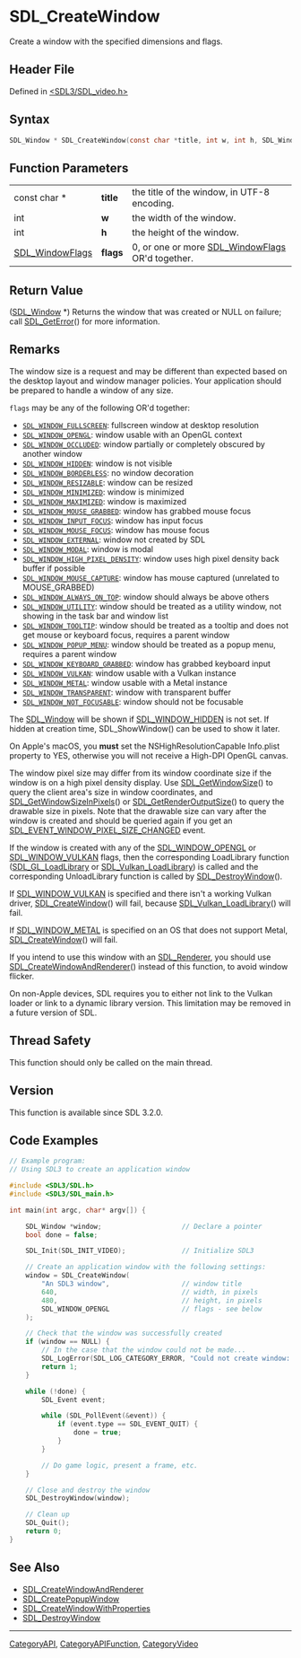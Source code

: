 # SDL_CreateWindow

Create a window with the specified dimensions and flags.

## Header File

Defined in [<SDL3/SDL_video.h>](https://github.com/libsdl-org/SDL/blob/main/include/SDL3/SDL_video.h)

## Syntax

```c
SDL_Window * SDL_CreateWindow(const char *title, int w, int h, SDL_WindowFlags flags);
```

## Function Parameters

|                                    |           |                                                                     |
| ---------------------------------- | --------- | ------------------------------------------------------------------- |
| const char *                       | **title** | the title of the window, in UTF-8 encoding.                         |
| int                                | **w**     | the width of the window.                                            |
| int                                | **h**     | the height of the window.                                           |
| [SDL_WindowFlags](SDL_WindowFlags) | **flags** | 0, or one or more [SDL_WindowFlags](SDL_WindowFlags) OR'd together. |

## Return Value

([SDL_Window](SDL_Window) *) Returns the window that was created or NULL on
failure; call [SDL_GetError](SDL_GetError)() for more information.

## Remarks

The window size is a request and may be different than expected based on
the desktop layout and window manager policies. Your application should be
prepared to handle a window of any size.

`flags` may be any of the following OR'd together:

- [`SDL_WINDOW_FULLSCREEN`](SDL_WINDOW_FULLSCREEN): fullscreen window at
  desktop resolution
- [`SDL_WINDOW_OPENGL`](SDL_WINDOW_OPENGL): window usable with an OpenGL
  context
- [`SDL_WINDOW_OCCLUDED`](SDL_WINDOW_OCCLUDED): window partially or
  completely obscured by another window
- [`SDL_WINDOW_HIDDEN`](SDL_WINDOW_HIDDEN): window is not visible
- [`SDL_WINDOW_BORDERLESS`](SDL_WINDOW_BORDERLESS): no window decoration
- [`SDL_WINDOW_RESIZABLE`](SDL_WINDOW_RESIZABLE): window can be resized
- [`SDL_WINDOW_MINIMIZED`](SDL_WINDOW_MINIMIZED): window is minimized
- [`SDL_WINDOW_MAXIMIZED`](SDL_WINDOW_MAXIMIZED): window is maximized
- [`SDL_WINDOW_MOUSE_GRABBED`](SDL_WINDOW_MOUSE_GRABBED): window has
  grabbed mouse focus
- [`SDL_WINDOW_INPUT_FOCUS`](SDL_WINDOW_INPUT_FOCUS): window has input
  focus
- [`SDL_WINDOW_MOUSE_FOCUS`](SDL_WINDOW_MOUSE_FOCUS): window has mouse
  focus
- [`SDL_WINDOW_EXTERNAL`](SDL_WINDOW_EXTERNAL): window not created by SDL
- [`SDL_WINDOW_MODAL`](SDL_WINDOW_MODAL): window is modal
- [`SDL_WINDOW_HIGH_PIXEL_DENSITY`](SDL_WINDOW_HIGH_PIXEL_DENSITY): window
  uses high pixel density back buffer if possible
- [`SDL_WINDOW_MOUSE_CAPTURE`](SDL_WINDOW_MOUSE_CAPTURE): window has mouse
  captured (unrelated to MOUSE_GRABBED)
- [`SDL_WINDOW_ALWAYS_ON_TOP`](SDL_WINDOW_ALWAYS_ON_TOP): window should
  always be above others
- [`SDL_WINDOW_UTILITY`](SDL_WINDOW_UTILITY): window should be treated as a
  utility window, not showing in the task bar and window list
- [`SDL_WINDOW_TOOLTIP`](SDL_WINDOW_TOOLTIP): window should be treated as a
  tooltip and does not get mouse or keyboard focus, requires a parent
  window
- [`SDL_WINDOW_POPUP_MENU`](SDL_WINDOW_POPUP_MENU): window should be
  treated as a popup menu, requires a parent window
- [`SDL_WINDOW_KEYBOARD_GRABBED`](SDL_WINDOW_KEYBOARD_GRABBED): window has
  grabbed keyboard input
- [`SDL_WINDOW_VULKAN`](SDL_WINDOW_VULKAN): window usable with a Vulkan
  instance
- [`SDL_WINDOW_METAL`](SDL_WINDOW_METAL): window usable with a Metal
  instance
- [`SDL_WINDOW_TRANSPARENT`](SDL_WINDOW_TRANSPARENT): window with
  transparent buffer
- [`SDL_WINDOW_NOT_FOCUSABLE`](SDL_WINDOW_NOT_FOCUSABLE): window should not
  be focusable

The [SDL_Window](SDL_Window) will be shown if
[SDL_WINDOW_HIDDEN](SDL_WINDOW_HIDDEN) is not set. If hidden at creation 
time, SDL_ShowWindow() can be used to show it later.

On Apple's macOS, you **must** set the NSHighResolutionCapable Info.plist
property to YES, otherwise you will not receive a High-DPI OpenGL canvas.

The window pixel size may differ from its window coordinate size if the
window is on a high pixel density display. Use
[SDL_GetWindowSize](SDL_GetWindowSize)() to query the client area's size in
window coordinates, and
[SDL_GetWindowSizeInPixels](SDL_GetWindowSizeInPixels)() or
[SDL_GetRenderOutputSize](SDL_GetRenderOutputSize)() to query the drawable
size in pixels. Note that the drawable size can vary after the window is
created and should be queried again if you get an
[SDL_EVENT_WINDOW_PIXEL_SIZE_CHANGED](SDL_EVENT_WINDOW_PIXEL_SIZE_CHANGED)
event.

If the window is created with any of the
[SDL_WINDOW_OPENGL](SDL_WINDOW_OPENGL) or
[SDL_WINDOW_VULKAN](SDL_WINDOW_VULKAN) flags, then the corresponding
LoadLibrary function ([SDL_GL_LoadLibrary](SDL_GL_LoadLibrary) or
[SDL_Vulkan_LoadLibrary](SDL_Vulkan_LoadLibrary)) is called and the
corresponding UnloadLibrary function is called by
[SDL_DestroyWindow](SDL_DestroyWindow)().

If [SDL_WINDOW_VULKAN](SDL_WINDOW_VULKAN) is specified and there isn't a
working Vulkan driver, [SDL_CreateWindow](SDL_CreateWindow)() will fail,
because [SDL_Vulkan_LoadLibrary](SDL_Vulkan_LoadLibrary)() will fail.

If [SDL_WINDOW_METAL](SDL_WINDOW_METAL) is specified on an OS that does not
support Metal, [SDL_CreateWindow](SDL_CreateWindow)() will fail.

If you intend to use this window with an [SDL_Renderer](SDL_Renderer), you
should use [SDL_CreateWindowAndRenderer](SDL_CreateWindowAndRenderer)()
instead of this function, to avoid window flicker.

On non-Apple devices, SDL requires you to either not link to the Vulkan
loader or link to a dynamic library version. This limitation may be removed
in a future version of SDL.

## Thread Safety

This function should only be called on the main thread.

## Version

This function is available since SDL 3.2.0.

## Code Examples

```c
// Example program:
// Using SDL3 to create an application window

#include <SDL3/SDL.h>
#include <SDL3/SDL_main.h>

int main(int argc, char* argv[]) {

    SDL_Window *window;                    // Declare a pointer
    bool done = false;

    SDL_Init(SDL_INIT_VIDEO);              // Initialize SDL3

    // Create an application window with the following settings:
    window = SDL_CreateWindow(
        "An SDL3 window",                  // window title
        640,                               // width, in pixels
        480,                               // height, in pixels
        SDL_WINDOW_OPENGL                  // flags - see below
    );

    // Check that the window was successfully created
    if (window == NULL) {
        // In the case that the window could not be made...
        SDL_LogError(SDL_LOG_CATEGORY_ERROR, "Could not create window: %s\n", SDL_GetError());
        return 1;
    }

    while (!done) {
        SDL_Event event;

        while (SDL_PollEvent(&event)) {
            if (event.type == SDL_EVENT_QUIT) {
                done = true;
            }
        }

        // Do game logic, present a frame, etc.
    }

    // Close and destroy the window
    SDL_DestroyWindow(window);

    // Clean up
    SDL_Quit();
    return 0;
}

```

## See Also

- [SDL_CreateWindowAndRenderer](SDL_CreateWindowAndRenderer)
- [SDL_CreatePopupWindow](SDL_CreatePopupWindow)
- [SDL_CreateWindowWithProperties](SDL_CreateWindowWithProperties)
- [SDL_DestroyWindow](SDL_DestroyWindow)

----
[CategoryAPI](CategoryAPI), [CategoryAPIFunction](CategoryAPIFunction), [CategoryVideo](CategoryVideo)

